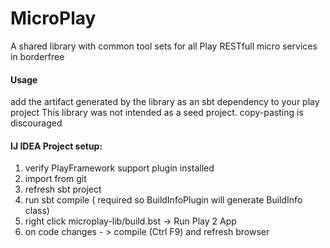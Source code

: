 # MicroPlay

A shared library with common tool sets for all Play RESTfull micro services in borderfree 

#### Usage

add the artifact generated by the library as an sbt dependency to your play project
This library was not intended as a seed project. copy-pasting is discouraged 

#### IJ IDEA Project setup:
1. verify PlayFramework support plugin installed
2. import from git
3. refresh sbt project
4. run sbt compile ( required so BuildInfoPlugin will generate BuildInfo class)
5. right click microplay-lib/build.bst -> Run Play 2 App
6. on code changes - > compile (Ctrl F9) and refresh browser
